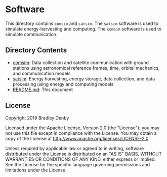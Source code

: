 # Software

This directory contains `comsim` and `satsim`. The `satsim` software is used to
simulate energy-harvesting and computing. The `comsim` software is used to
simulate communication.

## Directory Contents

* [comsim](comsim/README.md): Data collection and satellite communication with
  ground stations using astronomical reference frames, time, orbital mechanics,
  and communication models
* [satsim](satsim/README.md): Energy harvesting, energy storage, data
  collection, and data processing using energy and computing models
* [README.md](README.md): This document

## License

Copyright 2019 Bradley Denby

Licensed under the Apache License, Version 2.0 (the "License"); you may not use
this file except in compliance with the License. You may obtain a copy of the
License at <http://www.apache.org/licenses/LICENSE-2.0>.

Unless required by applicable law or agreed to in writing, software distributed
under the License is distributed on an "AS IS" BASIS, WITHOUT WARRANTIES OR
CONDITIONS OF ANY KIND, either express or implied. See the License for the
specific language governing permissions and limitations under the License.
